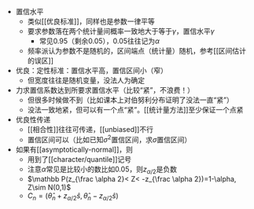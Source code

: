 - 置信水平
  - 类似[[优良标准]]，同样也是参数一律平等
  - 要求参数落在两个统计量间概率一致地大于等于$\gamma$，置信水平$\gamma$
    - 常见0.95（剩余0.05），0.05往往记为$\alpha$
  - 频率派认为参数不是随机的，区间端点（统计量）随机，参考[[区间估计的误区]]
- 优良：定性标准：置信水平高，置信区间小（窄）
  - 但宽度往往是随机变量，没法人为确定
- 力求置信系数达到所要求置信水平（比较“紧”，不浪费！）
  - 但很多时候做不到（比如课本上对伯努利分布证明了没法一直“紧”）
  - 没法一致地紧，但可以有一个点“紧”。[[统计量方法]]至少保证一个点紧
- 优良性传递
  - [[相合性]]往往可传递，[[unbiased]]不行
  - 置信区间可以（比如已知$\sigma^2$置信区间，求$\sigma$置信区间）
- 如果有[[asymptotically-normal]]，则
  - 用到了[[character/quantile]]记号
  - 注意$\alpha$常见是比较小的数比如0.05，则$z_{\alpha/2}$是负数
  - $\mathbb P(z_{\frac \alpha 2}< Z< -z_{\frac \alpha 2})=1-\alpha, Z\sim N(0,1)$
  - $C_n = (\hat \theta_n + z_{\alpha/2}\hat s,\hat \theta_n-z_{\alpha /2}\hat s)$